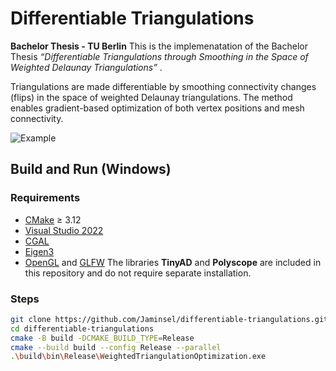 # Differentiable Triangulations

**Bachelor Thesis - TU Berlin**
This is the implemenatation of the Bachelor Thesis _“Differentiable Triangulations through Smoothing in the Space of Weighted Delaunay Triangulations”_ . 

Triangulations are made differentiable by smoothing connectivity changes (flips) in the space of weighted Delaunay triangulations. The method enables gradient-based optimization of both vertex positions and mesh connectivity.

![Example](cat_example.png)

## Build and Run (Windows)

### Requirements 
- [CMake](https://cmake.org/) ≥ 3.12
- [Visual Studio 2022](https://visualstudio.microsoft.com/)
- [CGAL](https://www.cgal.org/) 
- [Eigen3](https://eigen.tuxfamily.org/)
- [OpenGL](https://learnopengl.com/) and [GLFW](https://www.glfw.org/)
The libraries **TinyAD** and **Polyscope** are included in this repository and do not require separate installation.

### Steps

```bash
git clone https://github.com/Jaminsel/differentiable-triangulations.git
cd differentiable-triangulations
cmake -B build -DCMAKE_BUILD_TYPE=Release
cmake --build build --config Release --parallel
.\build\bin\Release\WeightedTriangulationOptimization.exe
